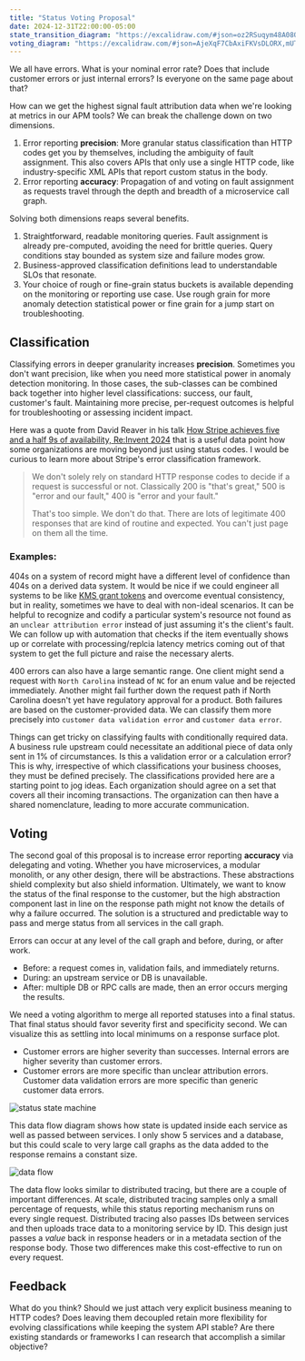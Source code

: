 ```yaml
---
title: "Status Voting Proposal"
date: 2024-12-31T22:00:00-05:00
state_transition_diagram: "https://excalidraw.com/#json=oz2RSuqym48A08QRlUlN6,khbUiOf7EYXFRwdOcKsYzw"
voting_diagram: "https://excalidraw.com/#json=AjeXqF7CbAxiFKVsDLORX,mUTJZx-lIvVE0o0SNwLBxQ"
---
```


We all have errors.  What is your nominal error rate?  Does that include customer errors or just internal errors?  Is everyone on the same page about that?

How can we get the highest signal fault attribution data when we're looking at metrics in our APM tools?  We can break the challenge down on two dimensions.
1. Error reporting **precision**: More granular status classification than HTTP codes get you by themselves, including the ambiguity of fault assignment.  This also covers APIs that only use a single HTTP code, like industry-specific XML APIs that report custom status in the body.
2. Error reporting **accuracy**: Propagation of and voting on fault assignment as requests travel through the depth and breadth of a microservice call graph.

Solving both dimensions reaps several benefits.
1. Straightforward, readable monitoring queries.  Fault assignment is already pre-computed, avoiding the need for brittle queries.  Query conditions stay bounded as system size and failure modes grow.
2. Business-approved classification definitions lead to understandable SLOs that resonate.
3. Your choice of rough or fine-grain status buckets is available depending on the monitoring or reporting use case.  Use rough grain for more anomaly detection statistical power or fine grain for a jump start on troubleshooting.

## Classification
Classifying errors in deeper granularity increases **precision**.  Sometimes you don't want precision, like when you need more statistical power in anomaly detection monitoring.  In those cases, the sub-classes can be combined back together into higher level classifications: success, our fault, customer's fault.  Maintaining more precise, per-request outcomes is helpful for troubleshooting or assessing incident impact.

Here was a quote from David Reaver in his talk [How Stripe achieves five and a half 9s of availability, Re:Invent 2024](https://youtu.be/7vn49exuYxo?t=1576) that is a useful data point how some organizations are moving beyond just using status codes.  I would be curious to learn more about Stripe's error classification framework.

> We don't solely rely on standard HTTP response codes to decide if a request is successful or not.  Classically 200 is "that's great," 500 is "error and our fault," 400 is "error and your fault."
> 
>  That's too simple.  We don't do that.  There are lots of legitimate 400 responses that are kind of routine and expected.  You can't just page on them all the time.

### Examples:
404s on a system of record might have a different level of confidence than 404s on a derived data system.  It would be nice if we could engineer all systems to be like [KMS grant tokens](https://docs.aws.amazon.com/kms/latest/developerguide/using-grant-token.html) and overcome eventual consistency, but in reality, sometimes we have to deal with non-ideal scenarios.  It can be helpful to recognize and codify a particular system's resource not found as an `unclear attribution error` instead of just assuming it's the client's fault.  We can follow up with automation that checks if the item eventually shows up or correlate with processing/replcia latency metrics coming out of that system to get the full picture and raise the necessary alerts.

400 errors can also have a large semantic range.  One client might send a request with `North Carolina` instead of `NC` for an enum value and be rejected immediately. Another might fail further down the request path if North Carolina doesn't yet have regulatory approval for a product.  Both failures are based on the customer-provided data.  We can classify them more precisely into `customer data validation error` and `customer data error`.

Things can get tricky on classifying faults with conditionally required data.  A business rule upstream could necessitate an additional piece of data only sent in 1% of circumstances.  Is this a validation error or a calculation error?  This is why, irrespective of which classifications your business chooses, they must be defined precisely.  The classifications provided here are a starting point to jog ideas.  Each organization should agree on a set that covers all their incoming transactions.  The organization can then have a shared nomenclature, leading to more accurate communication.

## Voting
The second goal of this proposal is to increase error reporting **accuracy** via delegating and voting.  Whether you have microservices, a modular monolith, or any other design, there will be abstractions.  These abstractions shield complexity but also shield information.  Ultimately, we want to know the status of the final response to the customer, but the high abstraction component last in line on the response path might not know the details of why a failure occurred.  The solution is a structured and predictable way to pass and merge status from all services in the call graph.

Errors can occur at any level of the call graph and before, during, or after work.
* Before: a request comes in, validation fails, and immediately returns.
* During: an upstream service or DB is unavailable.
* After: multiple DB or RPC calls are made, then an error occurs merging the results.

We need a voting algorithm to merge all reported statuses into a final status.  That final status should favor severity first and specificity second.  We can visualize this as settling into local minimums on a response surface plot.
* Customer errors are higher severity than successes.  Internal errors are higher severity than customer errors.
* Customer errors are more specific than unclear attribution errors.  Customer data validation errors are more specific than generic customer data errors.

![status state machine](https://images.danieladamstech.com/2024-status-state-machine.png)

This data flow diagram shows how state is updated inside each service as well as passed between services.  I only show 5 services and a database, but this could scale to very large call graphs as the data added to the response remains a constant size.

![data flow](https://images.danieladamstech.com/2024-voting-data-flow.png)

The data flow looks similar to distributed tracing, but there are a couple of important differences.  At scale, distributed tracing samples only a small percentage of requests, while this status reporting mechanism runs on every single request.  Distributed tracing also passes IDs between services and then uploads trace data to a monitoring service by ID.  This design just passes a *value* back in response headers or in a metadata section of the response body.  Those two differences make this cost-effective to run on every request.

## Feedback
What do you think?  Should we just attach very explicit business meaning to HTTP codes?  Does leaving them decoupled retain more flexibility for evolving classifications while keeping the system API stable?  Are there existing standards or frameworks I can research that accomplish a similar objective?
